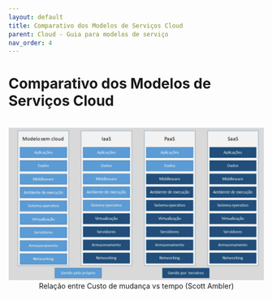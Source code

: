 ```yaml
---
layout: default
title: Comparativo dos Modelos de Serviços Cloud
parent: Cloud - Guia para modelos de serviço
nav_order: 4
---
```


# Comparativo dos Modelos de Serviços Cloud


<br>
<div style="text-align: center;">
  <img src="../../assets/images/ModelosServicosCloud.png" alt="Modelos de Serviço Cloud">
  Relação entre Custo de mudança vs tempo (Scott Ambler)
</div>
<br>
